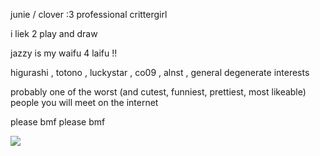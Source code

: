 junie / clover :3 professional crittergirl

i liek 2 play and draw

jazzy is my waifu 4 laifu !!

higurashi , totono , luckystar , co09 , alnst , general degenerate interests


probably one of the worst (and cutest, funniest, prettiest, most likeable) people you will meet on the internet

please bmf please bmf

![](https://files.catbox.moe/tux9xl.gif)
